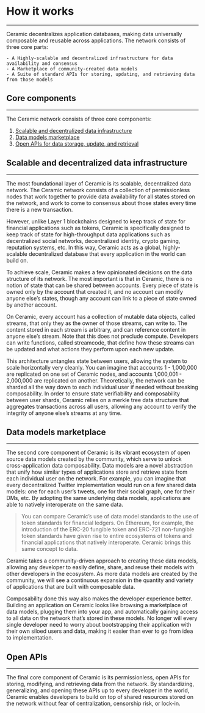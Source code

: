 # **How it works**

---

Ceramic decentralizes application databases, making data universally composable and reusable across applications. The network consists of three core parts:

    - A Highly-scalable and decentralized infrastructure for data availability and consensus
    - A Marketplace of community-created data models
    - A Suite of standard APIs for storing, updating, and retrieving data from those models

## **Core components**

---

The Ceramic network consists of three core components:

1. [Scalable and decentralized data infrastructure](#scalable-and-decentralized-data-infrastructure)
2. [Data models marketplace](#data-models-marketplace)
3. [Open APIs for data storage, update, and retrieval](#open-apis)

## **Scalable and decentralized data infrastructure**

---

The most foundational layer of Ceramic is its scalable, decentralized data network. The Ceramic network consists of a collection of permissionless nodes that work together to provide data availability for all states stored on the network, and work to come to consensus about those states every time there is a new transaction.

However, unlike Layer 1 blockchains designed to keep track of state for financial applications such as tokens, Ceramic is specifically designed to keep track of state for high-throughput data applications such as decentralized social networks, decentralized identity, crypto gaming, reputation systems, etc. In this way, Ceramic acts as a global, highly-scalable decentralized database that every application in the world can build on.

To achieve scale, Ceramic makes a few opinionated decisions on the data structure of its network. The most important is that in Ceramic, there is no notion of state that can be shared between accounts. Every piece of state is owned only by the account that created it, and no account can modify anyone else’s states, though any account can link to a piece of state owned by another account.

On Ceramic, every account has a collection of mutable data objects, called streams, that only they as the owner of those streams, can write to. The content stored in each stream is arbitrary, and can reference content in anyone else’s stream. Note that this does not preclude compute. Developers can write functions, called streamcode, that define how these streams can be updated and what actions they perform upon each new update.

This architecture untangles state between users, allowing the system to scale horizontally very cleanly. You can imagine that accounts 1 - 1,000,000 are replicated on one set of Ceramic nodes, and accounts 1,000,001 - 2,000,000 are replicated on another. Theoretically, the network can be sharded all the way down to each individual user if needed without breaking composability. In order to ensure state verifiability and composability between user shards, Ceramic relies on a merkle tree data structure that aggregates transactions across all users, allowing any account to verify the integrity of anyone else’s streams at any time.

## **Data models marketplace**

---

The second core component of Ceramic is its vibrant ecosystem of open source data models created by the community, which serve to unlock cross-application data composability. Data models are a novel abstraction that unify how similar types of applications store and retrieve state from each individual user on the network. For example, you can imagine that every decentralized Twitter implementation would run on a few shared data models: one for each user’s tweets, one for their social graph, one for their DMs, etc. By adopting the same underlying data models, applications are able to natively interoperate on the same data.

> You can compare Ceramic’s use of data model standards to the use of token standards for financial ledgers. On Ethereum, for example, the introduction of the ERC-20 fungible token and ERC-721 non-fungible token standards have given rise to entire ecosystems of tokens and financial applications that natively interoperate. Ceramic brings this same concept to data.

Ceramic takes a community-driven approach to creating these data models, allowing any developer to easily define, share, and reuse their models with other developers in the ecosystem. As more data models are created by the community, we will see a continuous expansion in the quantity and variety of applications that are built with composable data.

Composability done this way also makes the developer experience better. Building an application on Ceramic looks like browsing a marketplace of data models, plugging them into your app, and automatically gaining access to all data on the network that’s stored in these models. No longer will every single developer need to worry about bootstrapping their application with their own siloed users and data, making it easier than ever to go from idea to implementation.

## **Open APIs**

---

The final core component of Ceramic is its permissionless, open APIs for storing, modifying, and retrieving data from the network. By standardizing, generalizing, and opening these APIs up to every developer in the world, Ceramic enables developers to build on top of shared resources stored on the network without fear of centralization, censorship risk, or lock-in.
